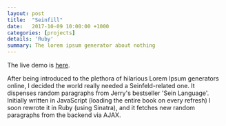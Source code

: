 ```yaml
---
layout: post
title:  "Seinfill"
date:   2017-10-09 10:00:00 +1000
categories: [projects]
details: 'Ruby'
summary: The lorem ipsum generator about nothing
---
```


The live demo is [here](http://seinfill.herokuapp.com/).

After being introduced to the plethora of hilarious Lorem Ipsum generators online, I decided the world really needed a Seinfeld-related one. It dispenses random paragraphs from Jerry's bestseller 'Sein Language'. Initially written in JavaScript (loading the entire book on every refresh) I soon rewrote it in Ruby (using Sinatra), and it fetches new random paragraphs from the backend via AJAX.